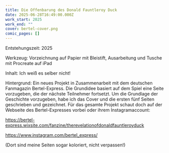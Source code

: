 ```yaml
---
title: Die Offenbarung des Donald Fauntleroy Duck
date: 2025-06-28T16:49:00.000Z
work_start: 2025
work_end: ""
cover: bertel-cover.png
comic_pages: []
---
```

Entstehungszeit: 2025

Werkzeug: Vorzeichnung auf Papier mit Bleistift, Ausarbeitung und Tusche mit Procreate auf iPad

Inhalt: Ich weiß es selber nicht!

Hintergrund: Ein neues Projekt in Zusammenarbeit mit dem deutschen Fanmagazin Bertel-Express. Die Grundidee basiert auf dem Spiel eine Seite vorzugeben, die der nächste Teilnehmer fortsetzt. Um die Grundlage der Geschichte vorzugeben, habe ich das Cover und die ersten fünf Seiten geschrieben und gezeichnet. Für das gesamte Projekt schaut doch auf der Webseite des Bertel-Expresses vorbei oder ihrem Instagramaccount: 

https://bertel-express.wixsite.com/fanzine/therevelationofdonaldfauntleroyduck

https://www.instagram.com/bertel_express/

(Dort sind meine Seiten sogar koloriert, nicht verpassen!)
